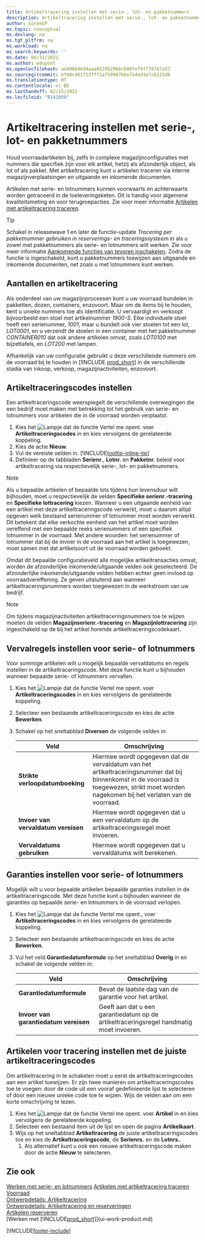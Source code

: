 ```yaml
---
title: Artikeltracering instellen met serie-, lot- en pakketnummers
description: Artikeltracering instellen met serie-, lot- en pakketnummers
author: SorenGP
ms.topic: conceptual
ms.devlang: na
ms.tgt_pltfrm: na
ms.workload: na
ms.search.keywords: ''
ms.date: 08/31/2021
ms.author: edupont
ms.openlocfilehash: ae490b4694aaa852962968cb80fef9f770767a57
ms.sourcegitcommit: ef80c461713fff1a75998766e7a4ed3a7c6121d0
ms.translationtype: HT
ms.contentlocale: nl-BE
ms.lasthandoff: 02/15/2022
ms.locfileid: "8141059"
---
```

# <a name="set-up-item-tracking-with-serial-lot-and-package-numbers"></a>Artikeltracering instellen met serie-, lot- en pakketnummers

Houd voorraadartikelen bij, zelfs in complexe magazijnconfiguraties met nummers die specifiek zijn voor elk artikel, hetzij als afzonderlijk object, als lot of als pakket. Met artikeltracering kunt u artikelen traceren via interne magazijnverplaatsingen en uitgaande en inkomende documenten.

Artikelen met serie- en lotnummers kunnen voorwaarts en achterwaarts worden getraceerd in de toeleveringsketen. Dit is handig voor algemene kwaliteitsmeting en voor terugroepacties. Zie voor meer informatie [Artikelen met artikeltracering traceren](inventory-how-to-trace-item-tracked-items.md).  

> [!TIP]
> Schakel in releasewave 1 en later de functie-update *Tracering per pakketnummer gebruiken in reserverings- en traceringssysteem* in als u zowel met pakketnummers als serie- en lotnummers wilt werken. Zie voor meer informatie [Aankomende functies van tevoren inschakelen](admin-feature-management.md). Zodra de functie is ingeschakeld, kunt u pakketnummers toewijzen aan uitgaande en inkomende documenten, net zoals u met lotnummers kunt werken.  

## <a name="numbers-and-item-tracking"></a>Aantallen en artikeltracering

Als onderdeel van uw magazijnprocessen kunt u uw voorraad bundelen in pakketten, dozen, containers, enzovoort. Maar om de items bij te houden, kent u unieke nummers toe als identificatie. U vervaardigt en verkoopt bijvoorbeeld een stoel met artikelnummer *1900-S*. Elke individuele stoel heeft een serienummer, *1001*, maar u bundelt ook vier stoelen tot een lot, *LOT0001*, en u verzendt de stoelen in een container met het pakketnummer *CONTAINER010* dat ook andere artikelen omvat, zoals *LOT0100* met bijzettafels, en *LOT200* met lampen.  

Afhankelijk van uw configuratie gebruikt u deze verschillende nummers om de voorraad bij te houden in [!INCLUDE [prod_short](includes/prod_short.md)] in de verschillende stadia van inkoop, verkoop, magazijnactiviteiten, enzovoort.

## <a name="to-set-up-item-tracking-codes"></a>Artikeltraceringscodes instellen

Een artikeltraceringscode weerspiegelt de verschillende overwegingen die een bedrijf moet maken met betrekking tot het gebruik van serie- en lotnummers voor artikelen die in de voorraad worden verplaatst.  

1. Kies het ![Lampje dat de functie Vertel me opent.](media/ui-search/search_small.png "Vertel me wat u wilt doen") voer **Artikeltraceringscodes** in en kies vervolgens de gerelateerde koppeling.  
2. Kies de actie **Nieuw**.
3. Vul de vereiste velden in. [!INCLUDE[tooltip-inline-tip](includes/tooltip-inline-tip_md.md)]  
4. Definieer op de tabbladen **Serienr.**, **Lotnr.** en **Pakketnr.** beleid voor artikeltracering via respectievelijk serie-, lot- en pakketnummers.  

> [!NOTE]  
> Als u bepaalde artikelen of bepaalde lots tijdens hun levensduur wilt bijhouden, moet u respectievelijk de velden **Specifieke serienr.-tracering** en **Specifieke lottracering** kiezen. Wanneer u een uitgaande eenheid van een artikel met deze artikeltraceringscode verwerkt, moet u daarom altijd opgeven welk bestaand serienummer of lotnummer moet worden verwerkt. Dit betekent dat elke verkochte eenheid van het artikel moet worden vereffend met een bepaalde reeks serienummers of een specifiek lotnummer in de voorraad. Met andere woorden: het serienummer of lotnummer dat bij de invoer in de voorraad aan het artikel is toegewezen, moet samen met dat artikelsoort uit de voorraad worden geboekt.

Omdat dit bepaalde configuratieveld alle mogelijke artikeltransacties omvat, worden de afzonderlijke inkomende/uitgaande velden ook geselecteerd. De afzonderlijke inkomende/uitgaande velden hebben echter geen invloed op voorraadvereffening. Ze geven uitsluitend aan wanneer artikeltraceringsnummers worden toegewezen in de werkstroom van uw bedrijf.  

> [!NOTE]  
>  Om tijdens magazijnactiviteiten artikeltraceringsnummers toe te wijzen moeten de velden **Magazijnserienr.-tracering** en **Magazijnlottracering** zijn ingeschakeld op de bij het artikel horende artikeltraceringscodekaart.  

## <a name="to-set-up-expiration-rules-for-serial-or-lot-numbers"></a>Vervalregels instellen voor serie- of lotnummers

Voor sommige artikelen wilt u mogelijk bepaalde vervaldatums en regels instellen in de artikeltraceringscode. Met deze functie kunt u bijhouden wanneer bepaalde serie- of lotnummers vervallen.

1. Kies het ![Lampje dat de functie Vertel me opent.](media/ui-search/search_small.png "Vertel me wat u wilt doen") voer **Artikeltraceringscodes** in en kies vervolgens de gerelateerde koppeling.
2. Selecteer een bestaande artikeltraceringscode en kies de actie **Bewerken**.  
3. Schakel op het sneltabblad **Diversen** de volgende velden in:  

    |Veld|Omschrijving|  
    |---------------------------------|---------------------------------------|  
    |**Strikte verloopdatumboeking**|Hiermee wordt opgegeven dat de vervaldatum van het artikeltraceringsnummer dat bij binnenkomst in de voorraad is toegewezen, strikt moet worden nagekomen bij het verlaten van de voorraad.|  
    |**Invoer van vervaldatum vereisen**|Hiermee wordt opgegeven dat u een vervaldatum op de artikeltraceringsregel moet invoeren.|  
    |**Vervaldatums gebruiken**|Hiermee wordt opgegeven dat u vervaldatums wilt berekenen. |  

## <a name="to-set-up-warranties-for-serial-or-lot-numbers"></a>Garanties instellen voor serie- of lotnummers

Mogelijk wilt u voor bepaalde artikelen bepaalde garanties instellen in de artikeltraceringscode. Met deze functie kunt u bijhouden wanneer de garanties op bepaalde serie- en lotnummers in de voorraad verlopen.  

1. Kies het ![Lampje dat de functie Vertel me opent.](media/ui-search/search_small.png "Vertel me wat u wilt doen"), voer **Artikeltraceringscodes** in en kies vervolgens de gerelateerde koppeling.  
2. Selecteer een bestaande artikeltraceringscode en kies de actie **Bewerken**.  
3. Vul het veld **Garantiedatumformule** op het sneltabblad **Overig** in en schakel de volgende velden in:  

    |Veld|Omschrijving|  
    |---------------------------------|---------------------------------------|  
    |**Garantiedatumformule**|Bevat de laatste dag van de garantie voor het artikel.|  
    |**Invoer van garantiedatum vereisen**|Geeft aan dat u een garantiedatum op de artikeltraceringsregel handmatig moet invoeren.|  


## <a name="to-set-up-items-for-tracking-with-the-correct-item-tracking-codes"></a>Artikelen voor tracering instellen met de juiste artikeltraceringscodes

Om artikeltracering in te schakelen moet u eerst de artikeltraceringscodes aan een artikel toewijzen. Er zijn twee manieren om artikeltraceringscodes toe te voegen: door de code uit een vooraf gedefinieerde lijst te selecteren of door een nieuwe unieke code toe te wijzen. Wijs de velden aan om een korte omschrijving te lezen.

1. Kies het ![Lampje dat de functie Vertel me opent.](media/ui-search/search_small.png "Vertel me wat u wilt doen") voer **Artikel** in en kies vervolgens de gerelateerde koppeling.
2. Selecteer een bestaand item uit de lijst en open de pagina **Artikelkaart**.  
3. Wijs op het sneltabblad **Artikeltracering** de juiste artikeltraceringscodes toe en kies de **Artikeltraceringscode**, de **Serienrs.** en de **Lotnrs.**.
    1. Als alternatief kunt u ook een nieuwe artikeltraceringscode maken door de actie **Nieuw** te selecteren.

## <a name="see-also"></a>Zie ook

[Werken met serie- en lotnummers](inventory-how-work-item-tracking.md)
[Artikelen met artikeltracering traceren](inventory-how-to-trace-item-tracked-items.md)  
[Voorraad](inventory-manage-inventory.md)  
[Ontwerpdetails: Artikeltracering](design-details-item-tracking.md)  
[Ontwerpdetails: Artikeltracering en reserveringen](design-details-item-tracking-and-reservations.md)  
[Artikelen reserveren](inventory-how-to-reserve-items.md)  
[Werken met [!INCLUDE[prod_short](includes/prod_short.md)]](ui-work-product.md)  

[!INCLUDE[footer-include](includes/footer-banner.md)]